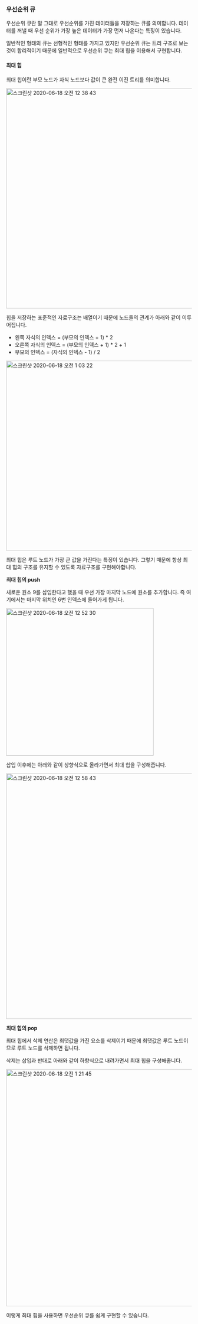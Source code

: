 ### 우선순위 큐

우선순위 큐란 말 그대로 우선순위를 가진 데이터들을 저장하는 큐를 의미합니다. 데이터를 꺼낼 때 우선 순위가 가장 높은 데이터가 가장 먼저 나온다는 특징이 있습니다.

일반적인 형태의 큐는 선형적인 형태를 가지고 있지만 우선순위 큐는 트리 구조로 보는 것이 합리적이기 때문에 일반적으로 우선순위 큐는 최대 힙을 이용해서 구현합니다. 



#### 최대 힙

최대 힙이란 부모 노드가 자식 노드보다 값이 큰 완전 이진 트리를 의미합니다.

<img width="597" alt="스크린샷 2020-06-18 오전 12 38 43" src="https://user-images.githubusercontent.com/34293225/84918890-2ce9fa00-b0fc-11ea-9e80-b69e88aa35b5.png">

힙을 저장하는 표준적인 자료구조는 배열이기 때문에 노드들의 관계가 아래와 같이 이루어집니다.

- 왼쪽 자식의 인덱스 = (부모의 인덱스 + 1) * 2
- 오른쪽 자식의 인덱스 = (부모의 인덱스 + 1) * 2 + 1
- 부모의 인덱스 = (자식의 인덱스 - 1) / 2

<img width="515" alt="스크린샷 2020-06-18 오전 1 03 22" src="https://user-images.githubusercontent.com/34293225/84923649-6de50d00-b102-11ea-99a4-ebf23241a1ff.png">

최대 힙은 루트 노드가 가장 큰 값을 가진다는 특징이 있습니다. 그렇기 때문에 항상 최대 힙의 구조를 유지할 수 있도록 자료구조를 구현해야합니다. 



**최대 힙의 push**

새로운 원소 9를 삽입한다고 했을 때 우선 가장 마지막 노드에 원소를 추가합니다. 즉 여기에서는 마지막 위치인 6번 인덱스에 들어가게 됩니다. 

<img width="400" alt="스크린샷 2020-06-18 오전 12 52 30" src="https://user-images.githubusercontent.com/34293225/84921020-e4800b80-b0fe-11ea-9e91-3e82b1696b7a.png">

삽입 이후에는 아래와 같이 상향식으로 올라가면서 최대 힙을 구성해줍니다.

<img width="666" alt="스크린샷 2020-06-18 오전 12 58 43" src="https://user-images.githubusercontent.com/34293225/84921027-e5b13880-b0fe-11ea-9fa9-54a718069bbb.png">



**최대 힙의 pop**

최대 힙에서 삭제 연산은 최댓값을 가진 요소를 삭제이기 때문에 최댓값은 루트 노드이므로 루트 노드를 삭제하면 됩니다.

삭제는 삽입과 반대로 아래와 같이 하향식으로 내려가면서 최대 힙을 구성해줍니다.

<img width="643" alt="스크린샷 2020-06-18 오전 1 21 45" src="https://user-images.githubusercontent.com/34293225/84923371-1777ce80-b102-11ea-855b-5f4d614ba13f.png">



이렇게 최대 힙을 사용하면 우선순위 큐를 쉽게 구현할 수 있습니다. 



